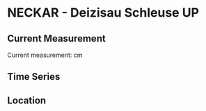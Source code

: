 # NECKAR - Deizisau Schleuse UP

## Current Measurement

Current measurement: <Value topic="rivers/pegel-online/NECKAR/Deizisau-Schleuse-UP/measurementValue"/> cm

## Time Series

<TimeSeries topic="rivers/pegel-online/NECKAR/Deizisau-Schleuse-UP/measurementValue" period="week" />

## Location

<WorldMap>
  <Marker lat="48.716532789572376" lon="9.38186332883305" labelTopic="rivers/pegel-online/NECKAR/Deizisau-Schleuse-UP/measurementValue" />
</WorldMap>
